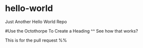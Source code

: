 # hello-world
Just Another Hello World Repo

#Use the Octothorpe To Create a Heading
^^ See how that works? 

This is for the pull request %%
